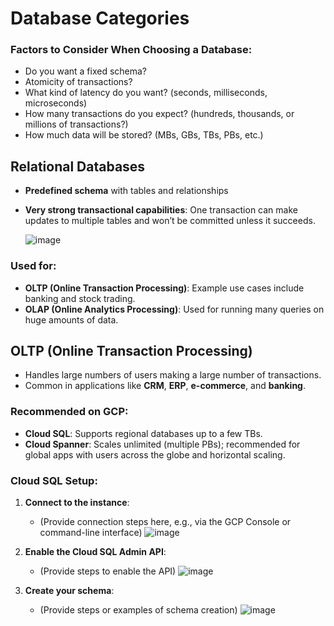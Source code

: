 # Database Categories

### Factors to Consider When Choosing a Database:
- Do you want a fixed schema?
- Atomicity of transactions?
- What kind of latency do you want? (seconds, milliseconds, microseconds)
- How many transactions do you expect? (hundreds, thousands, or millions of transactions?)
- How much data will be stored? (MBs, GBs, TBs, PBs, etc.)

## Relational Databases

- **Predefined schema** with tables and relationships
- **Very strong transactional capabilities**: One transaction can make updates to multiple tables and won’t be committed unless it succeeds.

  ![image](https://github.com/user-attachments/assets/9206ec7a-bb7e-46b1-86d6-82c40cda15b5)

### Used for:
- **OLTP (Online Transaction Processing)**: Example use cases include banking and stock trading.
- **OLAP (Online Analytics Processing)**: Used for running many queries on huge amounts of data.

## OLTP (Online Transaction Processing)
- Handles large numbers of users making a large number of transactions.
- Common in applications like **CRM**, **ERP**, **e-commerce**, and **banking**.

### Recommended on GCP:
- **Cloud SQL**: Supports regional databases up to a few TBs.
- **Cloud Spanner**: Scales unlimited (multiple PBs); recommended for global apps with users across the globe and horizontal scaling.

### Cloud SQL Setup:

1. **Connect to the instance**: 
   - (Provide connection steps here, e.g., via the GCP Console or command-line interface)
![image](https://github.com/user-attachments/assets/0bd7def0-c29a-4851-8796-41430993f9ac)

2. **Enable the Cloud SQL Admin API**: 
   - (Provide steps to enable the API)
![image](https://github.com/user-attachments/assets/533fcc85-6739-4544-9964-1a0428bf5e60)

3. **Create your schema**: 
   - (Provide steps or examples of schema creation)
![image](https://github.com/user-attachments/assets/2fc393f5-83f6-4297-84f8-a52cd5d848e2)
